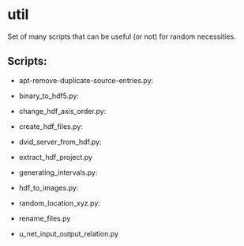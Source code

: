 # util
Set of many scripts that can be useful (or not) for random necessities.

## Scripts:

- apt-remove-duplicate-source-entries.py: 

- binary_to_hdf5.py:

- change_hdf_axis_order.py:

- create_hdf_files.py:

- dvid_server_from_hdf.py:

- extract_hdf_project.py

- generating_intervals.py:

- hdf_to_images.py:

- random_location_xyz.py:

- rename_files.py

- u_net_input_output_relation.py
